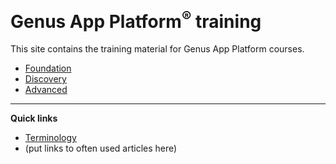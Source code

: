 # **Genus App Platform<sup>&reg;</sup> training**
This site contains the training material for Genus App Platform courses.


* [Foundation](foundation/index.md)
* [Discovery](discovery/index.md)
* [Advanced](advanced/index.md)

---

**Quick links**
* [Terminology](https://docs.genus.no/terminology.html)
* (put links to often used articles here)


